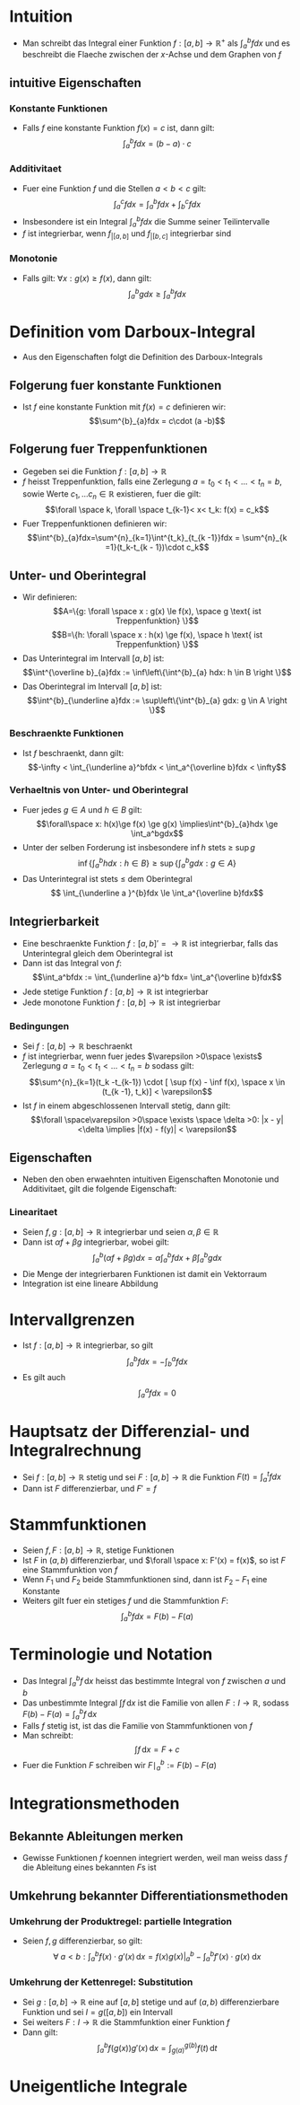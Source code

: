 # Intuition
- Man schreibt das Integral einer Funktion $f: [a, b] \to \mathbb R^+$ als $\int_a^b fdx$ und es beschreibt die Flaeche zwischen der $x$-Achse und dem Graphen von $f$
## intuitive Eigenschaften
### Konstante Funktionen
- Falls $f$ eine konstante Funktion $f(x) = c$ ist, dann gilt:
$$\int^{b}_{a}fdx = (b-a)\cdot c$$
### Additivitaet
- Fuer eine Funktion $f$ und die Stellen $a < b < c$ gilt: 
$$\int^{c}_{a} fdx = \int^{b}_{a} fdx + \int^{c}_{b} fdx$$
- Insbesondere ist ein Integral $\int^{b}_{a}fdx$ die Summe seiner Teilintervalle
- $f$ ist integrierbar, wenn $f_{|[a, b]}$ und $f_{|[b, c]}$ integrierbar sind
### Monotonie
- Falls gilt: $\forall x: g(x) \ge f(x)$, dann gilt:
$$\int^{b}_{a}gdx \ge \int^{b}_{a} fdx$$
# Definition vom Darboux-Integral
- Aus den Eigenschaften folgt die Definition des Darboux-Integrals
## Folgerung fuer konstante Funktionen
- Ist $f$ eine konstante Funktion mit $f(x) = c$ definieren wir:
$$\sum^{b}_{a}fdx = c\cdot (a -b)$$
## Folgerung fuer Treppenfunktionen
- Gegeben sei die Funktion $f:[a, b] \to \mathbb R$
- $f$ heisst Treppenfunktion, falls eine Zerlegung $a =t_0 <t_1<...<t_n=b$, sowie Werte $c_1,...c_n \in \mathbb R$ existieren, fuer die gilt:
$$\forall \space k, \forall \space t_{k-1}< x< t_k: f(x) = c_k$$
- Fuer Treppenfunktionen definieren wir:
$$\int^{b}_{a}fdx=\sum^{n}_{k=1}\int^{t_k}_{t_{k -1}}fdx = \sum^{n}_{k =1}(t_k-t_{k - 1})\cdot c_k$$
## Unter- und Oberintegral
- Wir definieren: 
$$A=\{g: \forall \space x : g(x) \le f(x), \space g \text{ ist Treppenfunktion} \}$$
$$B=\{h: \forall \space x : h(x) \ge f(x), \space h \text{ ist Treppenfunktion} \}$$
- Das Unterintegral im Intervall $[a, b]$ ist:
$$\int^{\overline b}_{a}fdx := \inf\left\{\int^{b}_{a} hdx: h \in B \right \}$$
- Das Oberintegral im Intervall $[a, b]$ ist:
$$\int^{b}_{\underline a}fdx := \sup\left\{\int^{b}_{a} gdx: g \in A \right \}$$
### Beschraenkte Funktionen
- Ist $f$ beschraenkt, dann gilt:
$$-\infty < \int_{\underline a}^bfdx < \int_a^{\overline b}fdx < \infty$$
### Verhaeltnis von Unter- und Oberintegral
- Fuer jedes $g \in A$ und $h \in B$ gilt:
$$\forall\space x: h(x)\ge f(x) \ge g(x) \implies\int^{b}_{a}hdx \ge \int_a^bgdx$$
- Unter der selben Forderung ist insbesondere $\inf h$ stets $\ge$ $\sup g$
$$\inf\left\{\int_a^b hdx: h\in B\right\}\ge \sup\left\{\int_a^b gdx: g\in A\right\}$$
- Das Unterintegral ist stets $\le$ dem Oberintegral
$$ \int_{\underline a }^{b}fdx \le \int_a^{\overline b}fdx$$

## Integrierbarkeit
- Eine beschraenkte Funktion $f:[a, b] '=\to \mathbb R$ ist integrierbar, falls das Unterintegral gleich dem Oberintegral ist
- Dann ist das Integral von $f$:
$$\int_a^bfdx := \int_{\underline a}^b fdx= \int_a^{\overline b}fdx$$
- Jede stetige Funktion $f: [a, b] \to \mathbb R$ ist integrierbar
- Jede monotone Funktion $f: [a, b] \to \mathbb R$ ist integrierbar
### Bedingungen 
- Sei $f:[a, b] \to \mathbb R$ beschraenkt
- $f$ ist integrierbar, wenn fuer jedes $\varepsilon >0\space \exists$ Zerlegung $a = t_0 < t_1 < ...< t_n = b$ sodass gilt:
$$\sum^{n}_{k=1}(t_k -t_{k-1}) \cdot  [
\sup f(x) - \inf f(x), \space
x \in (t_{k -1}, t_k)] < \varepsilon$$
- Ist $f$ in einem abgeschlossenen Intervall stetig, dann gilt:
$$\forall \space\varepsilon >0\space \exists \space \delta >0: |x - y|<\delta \implies |f(x) - f(y)| < \varepsilon$$
## Eigenschaften
- Neben den oben erwaehnten intuitiven Eigenschaften Monotonie und Additivitaet, gilt die folgende Eigenschaft:
### Linearitaet
- Seien $f, g: [a, b] \to \mathbb R$ integrierbar und seien $\alpha, \beta \in \mathbb R$
- Dann ist $\alpha f + \beta g$ integrierbar, wobei gilt: 
$$\int_a^b (\alpha f + \beta g)dx = \alpha \int_a^bfdx + \beta \int_a^bgdx$$
- Die Menge der integrierbaren Funktionen ist damit ein Vektorraum
- Integration ist eine lineare Abbildung
# Intervallgrenzen
- Ist $f:[a, b] \to \mathbb R$ integrierbar, so gilt
$$\int_a^b fdx = -\int_b^a fdx$$
- Es gilt auch
$$\int_a^a fdx = 0$$
# Hauptsatz der Differenzial- und Integralrechnung
- Sei $f:[a, b] \to \mathbb R$ stetig und sei $F:[a, b] \to \mathbb R$ die Funktion $F(t) = \int^t_a fdx$
- Dann ist $F$ differenzierbar, und $F' = f$
# Stammfunktionen
- Seien $f, F: [a, b] \to \mathbb R$, stetige Funktionen
- Ist $F$ in $(a, b)$ differenzierbar, und $\forall \space x: F'(x) = f(x)$, so ist $F$ eine Stammfunktion von $f$
- Wenn $F_1$ und $F_2$ beide Stammfunktionen sind, dann ist $F_2-F_1$ eine Konstante
- Weiters gilt fuer ein stetiges $f$ und die Stammfunktion $F$: 
$$\int_a^bfdx = F(b) - F(a)$$
# Terminologie und Notation
- Das Integral $\int^{b}_{a} f\, \mathrm dx$ heisst das bestimmte Integral von $f$ zwischen $a$ und $b$
- Das unbestimmte Integral $\int f\, \mathrm dx$ ist die Familie von allen $F: I \to \mathbb R$, sodass $F(b) - F(a) = \int_a^bf\,\mathrm dx$ 
- Falls $f$ stetig ist, ist das die Familie von Stammfunktionen von $f$
- Man schreibt:
$$\int f\,\mathrm dx = F + c$$
- Fuer die Funktion $F$ schreiben wir $F\mid_a^b:= F(b)-F(a)$ 
# Integrationsmethoden
## Bekannte Ableitungen merken
- Gewisse Funktionen $f$ koennen integriert werden, weil man weiss dass $f$ die Ableitung eines bekannten $F$s ist
## Umkehrung bekannter Differentiationsmethoden 
### Umkehrung der Produktregel: partielle Integration
- Seien $f, g$ differenzierbar, so gilt:
$$\forall \; a < b: \int_a^bf(x) \cdot g'(x) \, \mathrm dx = f(x)g(x)  \bigg |_a^b - \int_a^b f'(x)\cdot g(x) \; \mathrm dx$$

### Umkehrung der Kettenregel: Substitution
- Sei $g:[a, b] \to \mathbb R$ eine auf $[a, b]$ stetige und auf $(a, b)$ differenzierbare Funktion und sei $I = g([a, b])$ ein Intervall
- Sei weiters $F: I \to \mathbb R$ die Stammfunktion einer Funktion $f$
- Dann gilt: 
$$\int_a^b f(g(x)) g'(x)  \, \mathrm dx = \int_{g(a)}^{g(b)} f(t) \, \mathrm dt$$
# Uneigentliche Integrale
